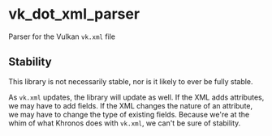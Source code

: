 # vk_dot_xml_parser

Parser for the Vulkan `vk.xml` file

## Stability

This library is not necessarily stable, nor is it likely to ever be fully stable.

As `vk.xml` updates, the library will update as well.
If the XML adds attributes, we may have to add fields.
If the XML changes the nature of an attribute, we may have to change the type of existing fields.
Because we're at the whim of what Khronos does with `vk.xml`, we can't be sure of stability.
